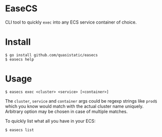 # EaseCS
CLI tool to quickly `exec` into any ECS service container of choice.

# Install

```shell
$ go install github.com/quasistatic/easecs
$ easecs help
```

# Usage

```shell
$ easecs exec <cluster> <service> [<container>]
```
The `cluster`, `service` and `container` args could be regexp strings like `prod$` which you 
know would match with the actual cluster name uniquely. Arbitrary option may be chosen in case 
of multiple matches. 

To quickly list what all you have in your ECS:
```shell
$ easecs list
```

